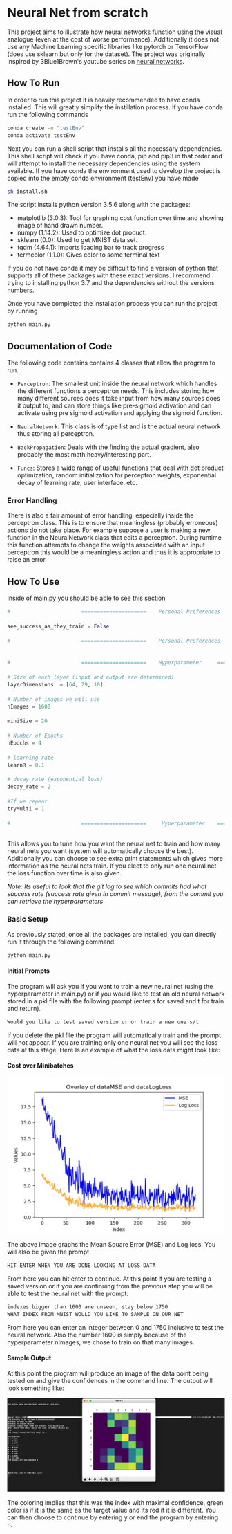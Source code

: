 # Neural Net from scratch

This project aims to illustrate how neural networks function using the visual analogue (even at the cost of worse performance). Additionally it does not use any Machine Learning specific libraries like pytorch or TensorFlow (does use sklearn but only for the dataset). The project was originally inspired by 3Blue1Brown's youtube series on [neural networks](https://www.youtube.com/watch?v=aircAruvnKk&list=PLZHQObOWTQDNU6R1_67000Dx_ZCJB-3pi&ab_channel=3Blue1Brown).
 

## How To Run

In order to run this project it is heavily recommended to have conda installed. This will greatly simplify the instillation process. If you have conda run the following commands 

```sh
conda create -n "testEnv"
conda activate testEnv
```

Next you can run a shell script that installs all the necessary dependencies. This shell script will check if you have conda, pip and pip3 in that order and will attempt to install the necessary dependencies using the system available. If you have conda the environment used to develop the project is copied into the empty conda environment (testEnv) you have made

```sh
sh install.sh
```

The script installs python version 3.5.6 along with the packages:

* matplotlib (3.0.3): Tool for graphing cost function over time and showing image of hand drawn number.
* numpy (1.14.2): Used to optimize dot product.
* sklearn (0.0): Used to get MNIST data set.
* tqdm (4.64.1): Imports loading bar to track progress
* termcolor (1.1.0): Gives color to some terminal text

If you do not have conda it may be difficult to find a version of python that supports all of these packages with these exact versions. I recommend trying to installing python 3.7 and the dependencies without the versions numbers. 

Once you have completed the installation process you can run the project by running

```sh
python main.py
```

## Documentation of Code

The following code contains contains 4 classes that allow the program to run.

* `Perceptron`: The smallest unit inside the neural network which handles the different functions a perceptron needs. This includes storing how many different sources does it take input from how many sources does it output to, and can store things like pre-sigmoid activation and can activate using pre sigmoid activation and applying the sigmoid function. 

* `NeuralNetwork`: This class is of type list and is the actual neural network thus storing all perceptron.

* `BackPropagation`: Deals with the finding the actual gradient, also  probably the most math heavy/interesting part.

* `Funcs`: Stores a wide range of useful functions that deal with dot product optimization, random initialization for perceptron weights, exponential decay of learning rate, user interface, etc.

### Error Handling

There is also a fair amount of error handling, especially inside the perceptron class. This is to ensure that meaningless (probably erroneous) actions do not take place. For example suppose a user is making a new function in the NeuralNetwork class that edits a perceptron. During runtime this function attempts to change the weights associated with an input perceptron this would be a meaningless action and thus it is appropriate to raise an error. 

## How To Use

Inside of main.py you should be able to see this section

```python
#                       =====================    Personal Preferences     =====================

see_success_as_they_train = False

#                       =====================    Personal Preferences     =====================


#                       =====================    Hyperparameter     =====================

# Size of each layer (input and output are determined)
layerDimensions  = [64, 29, 10]

# Number of images we will use
nImages = 1600

miniSize = 20

# Number of Epochs
nEpochs = 4

# learning rate
learnR = 0.1

# decay rate (exponential loss)
decay_rate = 2

#If we repeat
tryMulti = 1

#                       =====================     Hyperparameter    =====================
            

```

This allows you to tune how you want the neural net to train and how many neural nets you want (system will automatically choose the best). Additionally you can choose to see extra print statements which gives more information as the neural nets train. If you elect to only run one neural net the loss function over time is also given.

*Note: Its useful to look that the git log to see which commits had what success rate (success rate given in commit message), from the commit you can retrieve the hyperparameters*


### Basic Setup

As previously stated, once all the packages are installed, you can directly run it through the following command.

```sh
python main.py
```

#### Initial Prompts

The program will ask you if you want to train a new neural net (using the hyperparameter in main.py) or if you would like to test an old neural network stored in a pkl file with the following prompt (enter s for saved and t for train and return).

```sh
Would you like to test saved version or or train a new one s/t
```

If you delete the pkl file the program will automatically train and the prompt will not appear. If you are training only one neural net you will see the loss data at this stage. Here Is an example of what the loss data might look like:

#### Cost over Minibatches

![Local Image](images/LossData.png)

The above image graphs the Mean Square Error (MSE) and Log loss. You will also be given the prompt 

```sh
HIT ENTER WHEN YOU ARE DONE LOOKING AT LOSS DATA 
```

From here you can hit enter to continue. At this point if you are testing a saved version or if you are continuing from the previous step you will be able to test the neural net with the prompt:

```sh
indexes bigger than 1600 are unseen, stay below 1750
WHAT INDEX FROM MNIST WOULD YOU LIKE TO SAMPLE ON OUR NET
```

From here you can enter an integer between 0 and 1750 inclusive to test the neural network. Also the number 1600 is simply because of the hyperparameter nImages, we chose to train on that many images.

#### Sample Output

 At this point the program will produce an image of the data point being tested on and give the confidences in the command line. The output will look something like:

![Local Image](images/SampleOutPut.png)

The coloring implies that this was the index with maximal confidence, green color is if it is the same as the target value and its red if it is different. You can then choose to continue by entering y or end the program by entering n.

